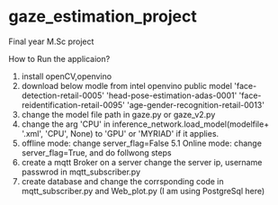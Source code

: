 # gaze_estimation_project
Final year M.Sc project

How to Run the applicaion?

1. install openCV,openvino
2. download below modle from intel openvino public model
'face-detection-retail-0005'
'head-pose-estimation-adas-0001'
'face-reidentification-retail-0095'
'age-gender-recognition-retail-0013'
3. change the model file path in gaze.py or gaze_v2.py
4. change the arg 'CPU' in inference_network.load_model(modelfile+ '.xml', 'CPU', None) to 'GPU' or 'MYRIAD' if it applies.
5. offline mode: change server_flag=False 
5.1 Online mode: change server_flag=True, and do follwong steps
6. create a mqtt Broker on a server change the server ip, username passwrod  in mqtt_subscriber.py 
7. create database and change the corrsponding code in mqtt_subscriber.py and Web_plot.py (I am using PostgreSql here) 
